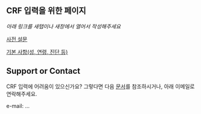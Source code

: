 ## CRF 입력을 위한 페이지  

*아래 링크를 새탭이나 새창에서 열어서 작성해주세요*  

[사전 설문](https://airtable.com/shrtlbJf9S5drOfHt)

[기본 사항(성, 연령, 진단 등)](https://airtable.com/shrlrkom07zUcJrzi)  

## Support or Contact

CRF 입력에 어려움이 있으신가요? 그렇다면 다음 [문서](https://docs.github.com/categories/github-pages-basics/)를 참조하시거나, 아래 이메일로 연락해주세요. 

e-mail: ... 


